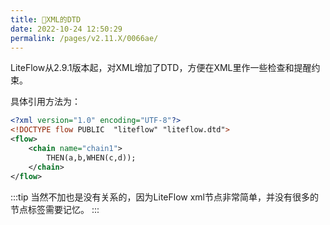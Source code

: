 ```yaml
---
title: 🧉XML的DTD
date: 2022-10-24 12:50:29
permalink: /pages/v2.11.X/0066ae/
---
```


LiteFlow从2.9.1版本起，对XML增加了DTD，方便在XML里作一些检查和提醒约束。

具体引用方法为：

```xml {2}
<?xml version="1.0" encoding="UTF-8"?>
<!DOCTYPE flow PUBLIC  "liteflow" "liteflow.dtd">
<flow>
    <chain name="chain1">
        THEN(a,b,WHEN(c,d));
    </chain>
</flow>
```

:::tip
当然不加也是没有关系的，因为LiteFlow xml节点非常简单，并没有很多的节点标签需要记忆。
:::